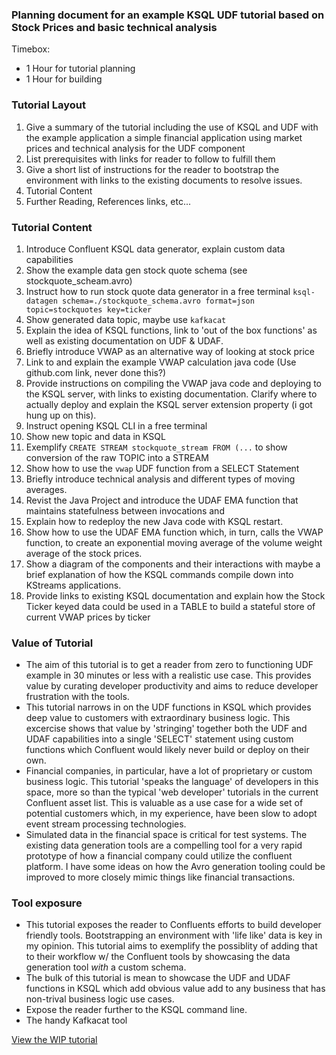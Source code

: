 ### Planning document for an example KSQL UDF tutorial based on Stock Prices and basic technical analysis

Timebox:
* 1 Hour for tutorial planning
* 1 Hour for building

### Tutorial Layout
1. Give a summary of the tutorial including the use of KSQL and UDF with the example application a simple financial application using market prices and technical analysis for the UDF component
2. List prerequisites with links for reader to follow to fulfill them
3. Give a short list of instructions for the reader to bootstrap the environment with links to the existing documents to resolve issues.
4. Tutorial Content
5. Further Reading, References links, etc...

### Tutorial Content
1. Introduce Confluent KSQL data generator, explain custom data capabilities
1. Show the example data gen stock quote schema (see stockquote_scheam.avro)
1. Instruct how to run stock quote data generator in a free terminal
```ksql-datagen schema=./stockquote_schema.avro format=json topic=stockquotes key=ticker```
1. Show generated data topic, maybe use `kafkacat`
1. Explain the idea of KSQL functions, link to 'out of the box functions' as well as existing documentation on UDF & UDAF.
1. Briefly introduce VWAP as an alternative way of looking at stock price
1. Link to and explain the example VWAP calculation java code (Use github.com link, never done this?)
1. Provide instructions on compiling the VWAP java code and deploying to the KSQL server, with links to existing documentation.  Clarify where to actually deploy and explain the KSQL server extension property (i got hung up on this).
1. Instruct opening KSQL CLI in a free terminal
1. Show new topic and data in KSQL
1. Exemplify `CREATE STREAM stockquote_stream FROM (...` to show conversion of the raw TOPIC into a STREAM
1. Show how to use the `vwap` UDF function from a SELECT Statement
1. Briefly introduce technical analysis and different types of moving averages.
1. Revist the Java Project and introduce the UDAF EMA function that maintains statefulness between invocations and
1. Explain how to redeploy the new Java code with KSQL restart.
1. Show how to use the UDAF EMA function which, in turn, calls the VWAP function, to create an exponential moving average of the volume weight average of the stock prices.
1. Show a diagram of the components and their interactions with maybe a brief explanation of how the KSQL commands compile down into KStreams applications.
1. Provide links to existing KSQL documentation and explain how the Stock Ticker keyed data could be used in a TABLE to build a stateful store of current VWAP prices by ticker

### Value of Tutorial
* The aim of this tutorial is to get a reader from zero to functioning UDF example in 30 minutes or less with a realistic use case.  This provides value by curating developer productivity and aims to reduce developer frustration with the tools. 
* This tutorial narrows in on the UDF functions in KSQL which provides deep value to customers with extraordinary business logic.  This excercise shows that value by 'stringing' together both the UDF and UDAF capabilities into a single 'SELECT' statement using custom functions which Confluent would likely never build or deploy on their own.
* Financial companies, in particular, have a lot of proprietary or custom business logic.  This tutorial 'speaks the language' of developers in this space, more so than the typical 'web developer' tutorials in the current Confluent asset list.  This is valuable as a use case for a wide set of potential customers which, in my experience, have been slow to adopt event stream processing technologies.
* Simulated data in the financial space is critical for test systems.  The existing data generation tools are a compelling tool for a very rapid prototype of how a financial company could utilize the confluent platform.  I have some ideas on how the Avro generation tooling could be improved to more closely mimic things like financial transactions.

### Tool exposure
* This tutorial exposes the reader to Confluents efforts to build developer friendly tools.  Bootstrapping an environment with 'life like' data is key in my opinion.  This tutorial aims to exemplify the possiblity of adding that to their workflow w/ the Confluent tools by showcasing the data generation tool _with_ a custom schema.
* The bulk of this tutorial is mean to showcase the UDF and UDAF functions in KSQL which add obvious value add to any business that has non-trival business logic use cases.
* Expose the reader further to the KSQL command line. 
* The handy Kafkacat tool

[View the WIP tutorial](TUTORIAL.md)